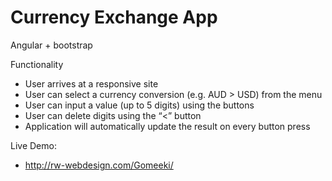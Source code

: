 # Currency Exchange App
Angular + bootstrap

Functionality

-  User arrives at a responsive site
-  User can select a currency conversion (e.g. AUD > USD) from the menu
-  User can input a value (up to 5 digits) using the buttons
-  User can delete digits using the “<” button
-  Application will automatically update the result on every button press


Live Demo:
-  <http://rw-webdesign.com/Gomeeki/>

